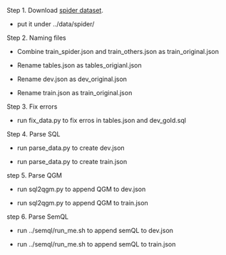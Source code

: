 Step 1.  Download [spider dataset](https://drive.google.com/a/dblab.postech.ac.kr/uc?export=download&confirm=96wR&id=11icoH_EA-NYb0OrPTdehRWm_d7-DIzWX).   

 - put it under ../data/spider/  

Step 2.  Naming files
  
 - Combine train_spider.json and train_others.json as train_original.json
   
 - Rename tables.json as tables_origianl.json  
 
 - Rename dev.json as dev_original.json
   
 - Rename train.json as train_original.json
     
  
Step 3. Fix errors

 - run fix_data.py to fix erros in tables.json and dev_gold.sql

Step 4. Parse SQL

 - run parse_data.py to create dev.json
   
 - run parse_data.py to create train.json  

step 5. Parse QGM

 - run sql2qgm.py to append QGM to dev.json  
 
 - run sql2qgm.py to append QGM to train.json  

step 6. Parse SemQL

 - run ../semql/run_me.sh to append semQL to dev.json
   
 - run ../semql/run_me.sh to append semQL to train.json   
 
